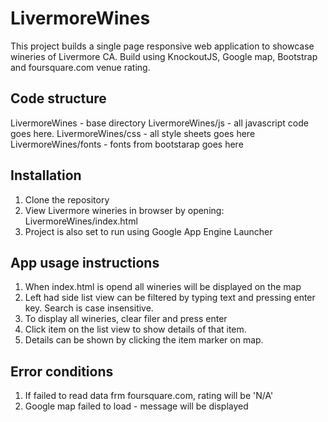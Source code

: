 # LivermoreWines

This project builds a single page responsive web application 
to showcase wineries of Livermore CA. Build using KnockoutJS, 
Google map, Bootstrap and foursquare.com venue rating.

## Code structure
LivermoreWines - base directory
LivermoreWines/js - all javascript code goes here.
LivermoreWines/css - all style sheets goes here
LivermoreWines/fonts - fonts from bootstarap goes here

## Installation
1. Clone the repository
2. View Livermore wineries in browser by opening: LivermoreWines/index.html
3. Project is also set to run using Google App Engine Launcher

## App usage instructions
1. When index.html is opend all wineries will be displayed on the map
2. Left had side list view can be filtered by typing text and pressing 
   enter key. Search is case insensitive.
3. To display all wineries, clear filer and press enter
4. Click item on the list view to show details of that item.
5. Details can be shown by clicking the item marker on map.

## Error conditions
1. If failed to read data frm foursquare.com, rating will be 'N/A'
2. Google map failed to load - message will be displayed